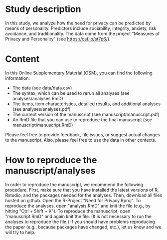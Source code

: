 # Study description

In this study, we analyze how the need for privacy can be predicted by means of personality. Predictors include sociability, integrity, anxiety, risk avoidance, and traditionality. The data come from the project "Measures of Privacy and Personality" (see https://osf.io/st7p6/). 

# Content

In this Online Supplementary Material (OSM), you can find the following information:

- The data (see data/data.csv)
- The syntax, which can be used to rerun all analyses (see analyses/analyses.RmD)
- The items, item characteristics, detailed results, and additional analyses (see analyses/analyses.pdf)
- The current version of the manuscript (see manuscript/manuscript.pdf)
- An RmD file that you can use to reproduce the final manuscript (see manuscript/manuscript.RmD)

Please feel free to provide feedback, file issues, or suggest actual changes to the manuscript. Also, please feel free to use the data in other contexts.

# How to reproduce the manuscript/analyses

In order to reproduce the manuscript, we recommend the following procedure. First, make sure that you have installed the latest versions of R, Rstudio, and the packages needed for the analyses. Then, download all files hosted on github. Open the R-Project "Need for Privacy.Rproj". To reproduce the analyses, open "analysis.RmD" and knit the file (e.g., by hitting "Ctrl + Shift + K"). To reproduce the manuscript, open "manuscript.RmD" and again knit the file. (It is not necessary to run the analyses to reproduce the file.) If you should have problems reproducing the paper (e.g., because packages have changed, etc.), let us know and we will try to help.

